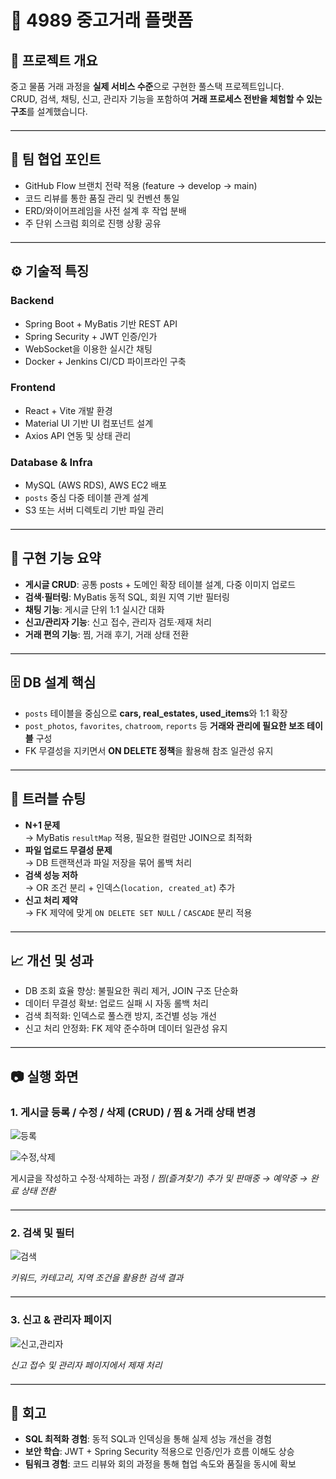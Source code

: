 
# 🛒 4989 중고거래 플랫폼

## 🚀 프로젝트 개요
중고 물품 거래 과정을 **실제 서비스 수준**으로 구현한 풀스택 프로젝트입니다.  
CRUD, 검색, 채팅, 신고, 관리자 기능을 포함하여 **거래 프로세스 전반을 체험할 수 있는 구조**를 설계했습니다.

<hr style="border:0; border-top:1px solid #ccc; margin:20px 0;" />

## 👥 팀 협업 포인트
- GitHub Flow 브랜치 전략 적용 (feature → develop → main)
- 코드 리뷰를 통한 품질 관리 및 컨벤션 통일
- ERD/와이어프레임을 사전 설계 후 작업 분배
- 주 단위 스크럼 회의로 진행 상황 공유

<hr style="border:0; border-top:1px solid #ccc; margin:20px 0;" />

## ⚙️ 기술적 특징

### Backend
- Spring Boot + MyBatis 기반 REST API
- Spring Security + JWT 인증/인가
- WebSocket을 이용한 실시간 채팅
- Docker + Jenkins CI/CD 파이프라인 구축

### Frontend
- React + Vite 개발 환경
- Material UI 기반 UI 컴포넌트 설계
- Axios API 연동 및 상태 관리

### Database & Infra
- MySQL (AWS RDS), AWS EC2 배포
- `posts` 중심 다중 테이블 관계 설계
- S3 또는 서버 디렉토리 기반 파일 관리

<hr style="border:0; border-top:1px solid #ccc; margin:20px 0;" />

## 📑 구현 기능 요약
- **게시글 CRUD**: 공통 posts + 도메인 확장 테이블 설계, 다중 이미지 업로드
- **검색·필터링**: MyBatis 동적 SQL, 회원 지역 기반 필터링
- **채팅 기능**: 게시글 단위 1:1 실시간 대화
- **신고/관리자 기능**: 신고 접수, 관리자 검토·제재 처리
- **거래 편의 기능**: 찜, 거래 후기, 거래 상태 전환

<hr style="border:0; border-top:1px solid #ccc; margin:20px 0;" />

## 🗄️ DB 설계 핵심
- `posts` 테이블을 중심으로 **cars, real_estates, used_items**와 1:1 확장
- `post_photos`, `favorites`, `chatroom`, `reports` 등 **거래와 관리에 필요한 보조 테이블** 구성
- FK 무결성을 지키면서 **ON DELETE 정책**을 활용해 참조 일관성 유지

<hr style="border:0; border-top:1px solid #ccc; margin:20px 0;" />

## 🔧 트러블 슈팅
- **N+1 문제**  
  → MyBatis `resultMap` 적용, 필요한 컬럼만 JOIN으로 최적화  
- **파일 업로드 무결성 문제**  
  → DB 트랜잭션과 파일 저장을 묶어 롤백 처리  
- **검색 성능 저하**  
  → OR 조건 분리 + 인덱스(`location, created_at`) 추가  
- **신고 처리 제약**  
  → FK 제약에 맞게 `ON DELETE SET NULL` / `CASCADE` 분리 적용  

<hr style="border:0; border-top:1px solid #ccc; margin:20px 0;" />

## 📈 개선 및 성과
- DB 조회 효율 향상: 불필요한 쿼리 제거, JOIN 구조 단순화  
- 데이터 무결성 확보: 업로드 실패 시 자동 롤백 처리  
- 검색 최적화: 인덱스로 풀스캔 방지, 조건별 성능 개선  
- 신고 처리 안정화: FK 제약 준수하며 데이터 일관성 유지

<hr style="border:0; border-top:1px solid #ccc; margin:20px 0;" />

## 📷 실행 화면

### 1. 게시글 등록 / 수정 / 삭제 (CRUD) / 찜 & 거래 상태 변경
![등록](https://github.com/user-attachments/assets/7ceeace1-4df5-4b4c-a7cb-76cc804fea90)

![수정,삭제](https://github.com/user-attachments/assets/4cd50c4f-d7c9-4214-86bf-e7dea3991f90)

게시글을 작성하고 수정·삭제하는 과정 /
*찜(즐겨찾기) 추가 및 판매중 → 예약중 → 완료 상태 전환*

<hr style="border:0; border-top:1px solid #ccc; margin:20px 0;" />

### 2. 검색 및 필터
![검색](https://github.com/user-attachments/assets/d45b04f2-cd28-48a9-8bd2-7ee6befc5992)

*키워드, 카테고리, 지역 조건을 활용한 검색 결과*

<hr style="border:0; border-top:1px solid #ccc; margin:20px 0;" />

### 3. 신고 & 관리자 페이지
![신고,관리자](https://github.com/user-attachments/assets/8e54f411-e62f-4822-804b-56ac1d6294b3)

*신고 접수 및 관리자 페이지에서 제재 처리*

<hr style="border:0; border-top:1px solid #ccc; margin:20px 0;" />

## 📝 회고
- **SQL 최적화 경험**: 동적 SQL과 인덱싱을 통해 실제 성능 개선을 경험  
- **보안 학습**: JWT + Spring Security 적용으로 인증/인가 흐름 이해도 상승  
- **팀워크 경험**: 코드 리뷰와 회의 과정을 통해 협업 속도와 품질을 동시에 확보



